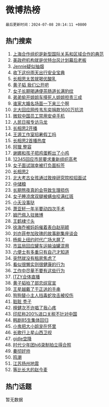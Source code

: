 # 微博热榜

`最后更新时间：2024-07-08 20:14:11 +0800`

## 热门搜索

1. [上海合作组织是新型国际关系和区域合作的典范](https://m.weibo.cn/search?containerid=100103type%3D1%26t%3D10%26q%3D%23%E4%B8%8A%E6%B5%B7%E5%90%88%E4%BD%9C%E7%BB%84%E7%BB%87%E6%98%AF%E6%96%B0%E5%9E%8B%E5%9B%BD%E9%99%85%E5%85%B3%E7%B3%BB%E5%92%8C%E5%8C%BA%E5%9F%9F%E5%90%88%E4%BD%9C%E7%9A%84%E5%85%B8%E8%8C%83%23&stream_entry_id=51&isnewpage=1&extparam=seat%3D1%26pos%3D0%26filter_type%3Drealtimehot%26stream_entry_id%3D51%26dgr%3D0%26q%3D%2523%25E4%25B8%258A%25E6%25B5%25B7%25E5%2590%2588%25E4%25BD%259C%25E7%25BB%2584%25E7%25BB%2587%25E6%2598%25AF%25E6%2596%25B0%25E5%259E%258B%25E5%259B%25BD%25E9%2599%2585%25E5%2585%25B3%25E7%25B3%25BB%25E5%2592%258C%25E5%258C%25BA%25E5%259F%259F%25E5%2590%2588%25E4%25BD%259C%25E7%259A%2584%25E5%2585%25B8%25E8%258C%2583%2523%26c_type%3D51%26cate%3D10103%26display_time%3D1720440850%26pre_seqid%3D17204408506280193196)
1. [美政府机构就是伏特台风计划幕后老板](https://m.weibo.cn/search?containerid=100103type%3D1%26t%3D10%26q%3D%23%E7%BE%8E%E6%94%BF%E5%BA%9C%E6%9C%BA%E6%9E%84%E5%B0%B1%E6%98%AF%E4%BC%8F%E7%89%B9%E5%8F%B0%E9%A3%8E%E8%AE%A1%E5%88%92%E5%B9%95%E5%90%8E%E8%80%81%E6%9D%BF%23&stream_entry_id=31&isnewpage=1&extparam=seat%3D1%26flag%3D0%26filter_type%3Drealtimehot%26c_type%3D31%26lcate%3D5001%26cate%3D5001%26band_rank%3D1%26stream_entry_id%3D31%26pos%3D0%26q%3D%2523%25E7%25BE%258E%25E6%2594%25BF%25E5%25BA%259C%25E6%259C%25BA%25E6%259E%2584%25E5%25B0%25B1%25E6%2598%25AF%25E4%25BC%258F%25E7%2589%25B9%25E5%258F%25B0%25E9%25A3%258E%25E8%25AE%25A1%25E5%2588%2592%25E5%25B9%2595%25E5%2590%258E%25E8%2580%2581%25E6%259D%25BF%2523%26dgr%3D0%26realpos%3D1%26display_time%3D1720440850%26pre_seqid%3D17204408506280193196)
1. [Jennie疑似抽烟](https://m.weibo.cn/search?containerid=100103type%3D1%26t%3D10%26q%3D%23Jennie%E7%96%91%E4%BC%BC%E6%8A%BD%E7%83%9F%23&stream_entry_id=31&isnewpage=1&extparam=seat%3D1%26flag%3D1%26filter_type%3Drealtimehot%26c_type%3D31%26lcate%3D5001%26cate%3D5001%26band_rank%3D2%26stream_entry_id%3D31%26pos%3D1%26q%3D%2523Jennie%25E7%2596%2591%25E4%25BC%25BC%25E6%258A%25BD%25E7%2583%259F%2523%26dgr%3D0%26realpos%3D2%26display_time%3D1720440850%26pre_seqid%3D17204408506280193196)
1. [收下这份雨天出行安全宝典](https://m.weibo.cn/search?containerid=100103type%3D1%26t%3D10%26q%3D%23%E6%94%B6%E4%B8%8B%E8%BF%99%E4%BB%BD%E9%9B%A8%E5%A4%A9%E5%87%BA%E8%A1%8C%E5%AE%89%E5%85%A8%E5%AE%9D%E5%85%B8%23&stream_entry_id=31&isnewpage=1&extparam=seat%3D1%26flag%3D0%26filter_type%3Drealtimehot%26c_type%3D31%26lcate%3D5001%26cate%3D5001%26band_rank%3D3%26stream_entry_id%3D31%26pos%3D2%26q%3D%2523%25E6%2594%25B6%25E4%25B8%258B%25E8%25BF%2599%25E4%25BB%25BD%25E9%259B%25A8%25E5%25A4%25A9%25E5%2587%25BA%25E8%25A1%258C%25E5%25AE%2589%25E5%2585%25A8%25E5%25AE%259D%25E5%2585%25B8%2523%26dgr%3D0%26realpos%3D3%26display_time%3D1720440850%26pre_seqid%3D17204408506280193196)
1. [长相思太苦就喝优酸乳](https://m.weibo.cn/search?containerid=100103type%3D1%26t%3D10%26q%3D%23%E9%95%BF%E7%9B%B8%E6%80%9D%E5%A4%AA%E8%8B%A6%E5%B0%B1%E5%96%9D%E4%BC%98%E9%85%B8%E4%B9%B3%23&stream_entry_id=31&isnewpage=1&extparam=seat%3D1%26filter_type%3Drealtimehot%26c_type%3D31%26topic_ad%3D1%26cate%3D5001%26lcate%3D5001%26adid%3D245325%26is_ad_pos%3D1%26stream_entry_id%3D31%26dgr%3D0%26q%3D%2523%25E9%2595%25BF%25E7%259B%25B8%25E6%2580%259D%25E5%25A4%25AA%25E8%258B%25A6%25E5%25B0%25B1%25E5%2596%259D%25E4%25BC%2598%25E9%2585%25B8%25E4%25B9%25B3%2523%26pos%3D3%26band_rank%3D4%26display_time%3D1720440850%26pre_seqid%3D17204408506280193196)
1. [黄子韬 我们公开吧](https://m.weibo.cn/search?containerid=100103type%3D1%26t%3D10%26q%3D%E9%BB%84%E5%AD%90%E9%9F%AC+%E6%88%91%E4%BB%AC%E5%85%AC%E5%BC%80%E5%90%A7&stream_entry_id=31&isnewpage=1&extparam=seat%3D1%26flag%3D2%26filter_type%3Drealtimehot%26c_type%3D31%26lcate%3D5001%26cate%3D5001%26band_rank%3D4%26stream_entry_id%3D31%26pos%3D4%26q%3D%25E9%25BB%2584%25E5%25AD%2590%25E9%259F%25AC%2520%25E6%2588%2591%25E4%25BB%25AC%25E5%2585%25AC%25E5%25BC%2580%25E5%2590%25A7%26dgr%3D0%26realpos%3D4%26display_time%3D1720440850%26pre_seqid%3D17204408506280193196)
1. [女子长期喝通便茶肠道长满豹纹](https://m.weibo.cn/search?containerid=100103type%3D1%26t%3D10%26q%3D%23%E5%A5%B3%E5%AD%90%E9%95%BF%E6%9C%9F%E5%96%9D%E9%80%9A%E4%BE%BF%E8%8C%B6%E8%82%A0%E9%81%93%E9%95%BF%E6%BB%A1%E8%B1%B9%E7%BA%B9%23&stream_entry_id=31&isnewpage=1&extparam=seat%3D1%26flag%3D2%26filter_type%3Drealtimehot%26c_type%3D31%26lcate%3D5001%26cate%3D5001%26band_rank%3D5%26stream_entry_id%3D31%26pos%3D5%26q%3D%2523%25E5%25A5%25B3%25E5%25AD%2590%25E9%2595%25BF%25E6%259C%259F%25E5%2596%259D%25E9%2580%259A%25E4%25BE%25BF%25E8%258C%25B6%25E8%2582%25A0%25E9%2581%2593%25E9%2595%25BF%25E6%25BB%25A1%25E8%25B1%25B9%25E7%25BA%25B9%2523%26dgr%3D0%26realpos%3D5%26display_time%3D1720440850%26pre_seqid%3D17204408506280193196)
1. [弟弟偷开姐姐车撞死人姐姐担责三成](https://m.weibo.cn/search?containerid=100103type%3D1%26t%3D10%26q%3D%23%E5%BC%9F%E5%BC%9F%E5%81%B7%E5%BC%80%E5%A7%90%E5%A7%90%E8%BD%A6%E6%92%9E%E6%AD%BB%E4%BA%BA%E5%A7%90%E5%A7%90%E6%8B%85%E8%B4%A3%E4%B8%89%E6%88%90%23&stream_entry_id=31&isnewpage=1&extparam=seat%3D1%26flag%3D2%26filter_type%3Drealtimehot%26c_type%3D31%26lcate%3D5001%26cate%3D5001%26band_rank%3D6%26stream_entry_id%3D31%26pos%3D6%26q%3D%2523%25E5%25BC%259F%25E5%25BC%259F%25E5%2581%25B7%25E5%25BC%2580%25E5%25A7%2590%25E5%25A7%2590%25E8%25BD%25A6%25E6%2592%259E%25E6%25AD%25BB%25E4%25BA%25BA%25E5%25A7%2590%25E5%25A7%2590%25E6%258B%2585%25E8%25B4%25A3%25E4%25B8%2589%25E6%2588%2590%2523%26dgr%3D0%26realpos%3D6%26display_time%3D1720440850%26pre_seqid%3D17204408506280193196)
1. [谁家大婚名场面一下来三个啊](https://m.weibo.cn/search?containerid=100103type%3D1%26t%3D10%26q%3D%23%E8%B0%81%E5%AE%B6%E5%A4%A7%E5%A9%9A%E5%90%8D%E5%9C%BA%E9%9D%A2%E4%B8%80%E4%B8%8B%E6%9D%A5%E4%B8%89%E4%B8%AA%E5%95%8A%23&stream_entry_id=31&isnewpage=1&extparam=seat%3D1%26flag%3D1%26filter_type%3Drealtimehot%26c_type%3D31%26lcate%3D5001%26cate%3D5001%26band_rank%3D7%26stream_entry_id%3D31%26pos%3D7%26q%3D%2523%25E8%25B0%2581%25E5%25AE%25B6%25E5%25A4%25A7%25E5%25A9%259A%25E5%2590%258D%25E5%259C%25BA%25E9%259D%25A2%25E4%25B8%2580%25E4%25B8%258B%25E6%259D%25A5%25E4%25B8%2589%25E4%25B8%25AA%25E5%2595%258A%2523%26dgr%3D0%26realpos%3D7%26display_time%3D1720440850%26pre_seqid%3D17204408506280193196)
1. [北大回应网传韦东奕捐款1600万抗洪](https://m.weibo.cn/search?containerid=100103type%3D1%26t%3D10%26q%3D%23%E5%8C%97%E5%A4%A7%E5%9B%9E%E5%BA%94%E7%BD%91%E4%BC%A0%E9%9F%A6%E4%B8%9C%E5%A5%95%E6%8D%90%E6%AC%BE1600%E4%B8%87%E6%8A%97%E6%B4%AA%23&stream_entry_id=31&isnewpage=1&extparam=seat%3D1%26flag%3D2%26filter_type%3Drealtimehot%26c_type%3D31%26lcate%3D5001%26cate%3D5001%26band_rank%3D8%26stream_entry_id%3D31%26pos%3D8%26q%3D%2523%25E5%258C%2597%25E5%25A4%25A7%25E5%259B%259E%25E5%25BA%2594%25E7%25BD%2591%25E4%25BC%25A0%25E9%259F%25A6%25E4%25B8%259C%25E5%25A5%2595%25E6%258D%2590%25E6%25AC%25BE1600%25E4%25B8%2587%25E6%258A%2597%25E6%25B4%25AA%2523%26dgr%3D0%26realpos%3D8%26display_time%3D1720440850%26pre_seqid%3D17204408506280193196)
1. [微软中国员工禁用安卓手机](https://m.weibo.cn/search?containerid=100103type%3D1%26t%3D10%26q%3D%23%E5%BE%AE%E8%BD%AF%E4%B8%AD%E5%9B%BD%E5%91%98%E5%B7%A5%E7%A6%81%E7%94%A8%E5%AE%89%E5%8D%93%E6%89%8B%E6%9C%BA%23&stream_entry_id=31&isnewpage=1&extparam=seat%3D1%26flag%3D1%26filter_type%3Drealtimehot%26c_type%3D31%26lcate%3D5001%26cate%3D5001%26band_rank%3D9%26stream_entry_id%3D31%26pos%3D9%26q%3D%2523%25E5%25BE%25AE%25E8%25BD%25AF%25E4%25B8%25AD%25E5%259B%25BD%25E5%2591%2598%25E5%25B7%25A5%25E7%25A6%2581%25E7%2594%25A8%25E5%25AE%2589%25E5%258D%2593%25E6%2589%258B%25E6%259C%25BA%2523%26dgr%3D0%26realpos%3D9%26display_time%3D1720440850%26pre_seqid%3D17204408506280193196)
1. [人民日报专访马龙](https://m.weibo.cn/search?containerid=100103type%3D1%26t%3D10%26q%3D%23%E4%BA%BA%E6%B0%91%E6%97%A5%E6%8A%A5%E4%B8%93%E8%AE%BF%E9%A9%AC%E9%BE%99%23&stream_entry_id=31&isnewpage=1&extparam=seat%3D1%26flag%3D1%26filter_type%3Drealtimehot%26c_type%3D31%26lcate%3D5001%26cate%3D5001%26band_rank%3D10%26stream_entry_id%3D31%26pos%3D10%26q%3D%2523%25E4%25BA%25BA%25E6%25B0%2591%25E6%2597%25A5%25E6%258A%25A5%25E4%25B8%2593%25E8%25AE%25BF%25E9%25A9%25AC%25E9%25BE%2599%2523%26dgr%3D0%26realpos%3D10%26display_time%3D1720440850%26pre_seqid%3D17204408506280193196)
1. [长相思2开播](https://m.weibo.cn/search?containerid=100103type%3D1%26t%3D10%26q%3D%E9%95%BF%E7%9B%B8%E6%80%9D2%E5%BC%80%E6%92%AD&stream_entry_id=31&isnewpage=1&extparam=seat%3D1%26flag%3D0%26filter_type%3Drealtimehot%26c_type%3D31%26lcate%3D5001%26cate%3D5001%26band_rank%3D11%26stream_entry_id%3D31%26pos%3D11%26q%3D%25E9%2595%25BF%25E7%259B%25B8%25E6%2580%259D2%25E5%25BC%2580%25E6%2592%25AD%26dgr%3D0%26realpos%3D11%26display_time%3D1720440850%26pre_seqid%3D17204408506280193196)
1. [王源工作室招暑假工吗](https://m.weibo.cn/search?containerid=100103type%3D1%26t%3D10%26q%3D%E7%8E%8B%E6%BA%90%E5%B7%A5%E4%BD%9C%E5%AE%A4%E6%8B%9B%E6%9A%91%E5%81%87%E5%B7%A5%E5%90%97&stream_entry_id=31&isnewpage=1&extparam=seat%3D1%26flag%3D1%26filter_type%3Drealtimehot%26c_type%3D31%26lcate%3D5001%26cate%3D5001%26band_rank%3D12%26stream_entry_id%3D31%26pos%3D12%26q%3D%25E7%258E%258B%25E6%25BA%2590%25E5%25B7%25A5%25E4%25BD%259C%25E5%25AE%25A4%25E6%258B%259B%25E6%259A%2591%25E5%2581%2587%25E5%25B7%25A5%25E5%2590%2597%26dgr%3D0%26realpos%3D12%26display_time%3D1720440850%26pre_seqid%3D17204408506280193196)
1. [长相思2首播热度](https://m.weibo.cn/search?containerid=100103type%3D1%26t%3D10%26q%3D%23%E9%95%BF%E7%9B%B8%E6%80%9D2%E9%A6%96%E6%92%AD%E7%83%AD%E5%BA%A6%23&stream_entry_id=31&isnewpage=1&extparam=seat%3D1%26flag%3D1%26filter_type%3Drealtimehot%26c_type%3D31%26lcate%3D5001%26cate%3D5001%26band_rank%3D13%26stream_entry_id%3D31%26pos%3D13%26q%3D%2523%25E9%2595%25BF%25E7%259B%25B8%25E6%2580%259D2%25E9%25A6%2596%25E6%2592%25AD%25E7%2583%25AD%25E5%25BA%25A6%2523%26dgr%3D0%26realpos%3D13%26display_time%3D1720440850%26pre_seqid%3D17204408506280193196)
1. [阿狸 整容](https://m.weibo.cn/search?containerid=100103type%3D1%26t%3D10%26q%3D%E9%98%BF%E7%8B%B8+%E6%95%B4%E5%AE%B9&stream_entry_id=31&isnewpage=1&extparam=seat%3D1%26flag%3D1%26filter_type%3Drealtimehot%26c_type%3D31%26lcate%3D5001%26cate%3D5001%26band_rank%3D14%26stream_entry_id%3D31%26pos%3D14%26q%3D%25E9%2598%25BF%25E7%258B%25B8%2520%25E6%2595%25B4%25E5%25AE%25B9%26dgr%3D0%26realpos%3D14%26display_time%3D1720440850%26pre_seqid%3D17204408506280193196)
1. [谢娜和孩子把鸡蛋孵出了小鸡](https://m.weibo.cn/search?containerid=100103type%3D1%26t%3D10%26q%3D%23%E8%B0%A2%E5%A8%9C%E5%92%8C%E5%AD%A9%E5%AD%90%E6%8A%8A%E9%B8%A1%E8%9B%8B%E5%AD%B5%E5%87%BA%E4%BA%86%E5%B0%8F%E9%B8%A1%23&stream_entry_id=31&isnewpage=1&extparam=seat%3D1%26flag%3D1%26filter_type%3Drealtimehot%26c_type%3D31%26lcate%3D5001%26cate%3D5001%26band_rank%3D15%26stream_entry_id%3D31%26pos%3D15%26q%3D%2523%25E8%25B0%25A2%25E5%25A8%259C%25E5%2592%258C%25E5%25AD%25A9%25E5%25AD%2590%25E6%258A%258A%25E9%25B8%25A1%25E8%259B%258B%25E5%25AD%25B5%25E5%2587%25BA%25E4%25BA%2586%25E5%25B0%258F%25E9%25B8%25A1%2523%26dgr%3D0%26realpos%3D15%26display_time%3D1720440850%26pre_seqid%3D17204408506280193196)
1. [12345回应市民要求重新组织高考](https://m.weibo.cn/search?containerid=100103type%3D1%26t%3D10%26q%3D%2312345%E5%9B%9E%E5%BA%94%E5%B8%82%E6%B0%91%E8%A6%81%E6%B1%82%E9%87%8D%E6%96%B0%E7%BB%84%E7%BB%87%E9%AB%98%E8%80%83%23&stream_entry_id=31&isnewpage=1&extparam=seat%3D1%26flag%3D0%26filter_type%3Drealtimehot%26c_type%3D31%26lcate%3D5001%26cate%3D5001%26band_rank%3D16%26stream_entry_id%3D31%26pos%3D16%26q%3D%252312345%25E5%259B%259E%25E5%25BA%2594%25E5%25B8%2582%25E6%25B0%2591%25E8%25A6%2581%25E6%25B1%2582%25E9%2587%258D%25E6%2596%25B0%25E7%25BB%2584%25E7%25BB%2587%25E9%25AB%2598%25E8%2580%2583%2523%26dgr%3D0%26realpos%3D16%26display_time%3D1720440850%26pre_seqid%3D17204408506280193196)
1. [女子面试瑞幸被打负面标签](https://m.weibo.cn/search?containerid=100103type%3D1%26t%3D10%26q%3D%23%E5%A5%B3%E5%AD%90%E9%9D%A2%E8%AF%95%E7%91%9E%E5%B9%B8%E8%A2%AB%E6%89%93%E8%B4%9F%E9%9D%A2%E6%A0%87%E7%AD%BE%23&stream_entry_id=31&isnewpage=1&extparam=seat%3D1%26flag%3D0%26filter_type%3Drealtimehot%26c_type%3D31%26lcate%3D5001%26cate%3D5001%26band_rank%3D17%26stream_entry_id%3D31%26pos%3D17%26q%3D%2523%25E5%25A5%25B3%25E5%25AD%2590%25E9%259D%25A2%25E8%25AF%2595%25E7%2591%259E%25E5%25B9%25B8%25E8%25A2%25AB%25E6%2589%2593%25E8%25B4%259F%25E9%259D%25A2%25E6%25A0%2587%25E7%25AD%25BE%2523%26dgr%3D0%26realpos%3D17%26display_time%3D1720440850%26pre_seqid%3D17204408506280193196)
1. [长相思2](https://m.weibo.cn/search?containerid=100103type%3D1%26t%3D10%26q%3D%E9%95%BF%E7%9B%B8%E6%80%9D2&stream_entry_id=31&isnewpage=1&extparam=seat%3D1%26flag%3D0%26filter_type%3Drealtimehot%26c_type%3D31%26lcate%3D5001%26cate%3D5001%26band_rank%3D18%26stream_entry_id%3D31%26pos%3D18%26q%3D%25E9%2595%25BF%25E7%259B%25B8%25E6%2580%259D2%26dgr%3D0%26realpos%3D18%26display_time%3D1720440850%26pre_seqid%3D17204408506280193196)
1. [北大考古女孩通过敦煌研究院校招面试](https://m.weibo.cn/search?containerid=100103type%3D1%26t%3D10%26q%3D%23%E5%8C%97%E5%A4%A7%E8%80%83%E5%8F%A4%E5%A5%B3%E5%AD%A9%E9%80%9A%E8%BF%87%E6%95%A6%E7%85%8C%E7%A0%94%E7%A9%B6%E9%99%A2%E6%A0%A1%E6%8B%9B%E9%9D%A2%E8%AF%95%23&stream_entry_id=31&isnewpage=1&extparam=seat%3D1%26flag%3D0%26filter_type%3Drealtimehot%26c_type%3D31%26lcate%3D5001%26cate%3D5001%26band_rank%3D19%26stream_entry_id%3D31%26pos%3D19%26q%3D%2523%25E5%258C%2597%25E5%25A4%25A7%25E8%2580%2583%25E5%258F%25A4%25E5%25A5%25B3%25E5%25AD%25A9%25E9%2580%259A%25E8%25BF%2587%25E6%2595%25A6%25E7%2585%258C%25E7%25A0%2594%25E7%25A9%25B6%25E9%2599%25A2%25E6%25A0%25A1%25E6%258B%259B%25E9%259D%25A2%25E8%25AF%2595%2523%26dgr%3D0%26realpos%3D19%26display_time%3D1720440850%26pre_seqid%3D17204408506280193196)
1. [中储粮](https://m.weibo.cn/search?containerid=100103type%3D1%26t%3D10%26q%3D%E4%B8%AD%E5%82%A8%E7%B2%AE&stream_entry_id=31&isnewpage=1&extparam=seat%3D1%26flag%3D0%26filter_type%3Drealtimehot%26c_type%3D31%26lcate%3D5001%26cate%3D5001%26band_rank%3D20%26stream_entry_id%3D31%26pos%3D20%26q%3D%25E4%25B8%25AD%25E5%2582%25A8%25E7%25B2%25AE%26dgr%3D0%26realpos%3D20%26display_time%3D1720440850%26pre_seqid%3D17204408506280193196)
1. [长期熬夜真的会导致生理损伤](https://m.weibo.cn/search?containerid=100103type%3D1%26t%3D10%26q%3D%23%E9%95%BF%E6%9C%9F%E7%86%AC%E5%A4%9C%E7%9C%9F%E7%9A%84%E4%BC%9A%E5%AF%BC%E8%87%B4%E7%94%9F%E7%90%86%E6%8D%9F%E4%BC%A4%23&stream_entry_id=31&isnewpage=1&extparam=seat%3D1%26flag%3D0%26filter_type%3Drealtimehot%26c_type%3D31%26lcate%3D5001%26cate%3D5001%26band_rank%3D21%26stream_entry_id%3D31%26pos%3D21%26q%3D%2523%25E9%2595%25BF%25E6%259C%259F%25E7%2586%25AC%25E5%25A4%259C%25E7%259C%259F%25E7%259A%2584%25E4%25BC%259A%25E5%25AF%25BC%25E8%2587%25B4%25E7%2594%259F%25E7%2590%2586%25E6%258D%259F%25E4%25BC%25A4%2523%26dgr%3D0%26realpos%3D21%26display_time%3D1720440850%26pre_seqid%3D17204408506280193196)
1. [女子睡凉席双腿被螨虫咬满红斑](https://m.weibo.cn/search?containerid=100103type%3D1%26t%3D10%26q%3D%23%E5%A5%B3%E5%AD%90%E7%9D%A1%E5%87%89%E5%B8%AD%E5%8F%8C%E8%85%BF%E8%A2%AB%E8%9E%A8%E8%99%AB%E5%92%AC%E6%BB%A1%E7%BA%A2%E6%96%91%23&stream_entry_id=31&isnewpage=1&extparam=seat%3D1%26flag%3D0%26filter_type%3Drealtimehot%26c_type%3D31%26lcate%3D5001%26cate%3D5001%26band_rank%3D22%26stream_entry_id%3D31%26pos%3D22%26q%3D%2523%25E5%25A5%25B3%25E5%25AD%2590%25E7%259D%25A1%25E5%2587%2589%25E5%25B8%25AD%25E5%258F%258C%25E8%2585%25BF%25E8%25A2%25AB%25E8%259E%25A8%25E8%2599%25AB%25E5%2592%25AC%25E6%25BB%25A1%25E7%25BA%25A2%25E6%2596%2591%2523%26dgr%3D0%26realpos%3D22%26display_time%3D1720440850%26pre_seqid%3D17204408506280193196)
1. [小夭没事哒](https://m.weibo.cn/search?containerid=100103type%3D1%26t%3D10%26q%3D%E5%B0%8F%E5%A4%AD%E6%B2%A1%E4%BA%8B%E5%93%92&stream_entry_id=31&isnewpage=1&extparam=seat%3D1%26flag%3D1%26filter_type%3Drealtimehot%26c_type%3D31%26lcate%3D5001%26cate%3D5001%26band_rank%3D23%26stream_entry_id%3D31%26pos%3D23%26q%3D%25E5%25B0%258F%25E5%25A4%25AD%25E6%25B2%25A1%25E4%25BA%258B%25E5%2593%2592%26dgr%3D0%26realpos%3D23%26display_time%3D1720440850%26pre_seqid%3D17204408506280193196)
1. [萧亚轩一年半要动四次手术](https://m.weibo.cn/search?containerid=100103type%3D1%26t%3D10%26q%3D%23%E8%90%A7%E4%BA%9A%E8%BD%A9%E4%B8%80%E5%B9%B4%E5%8D%8A%E8%A6%81%E5%8A%A8%E5%9B%9B%E6%AC%A1%E6%89%8B%E6%9C%AF%23&stream_entry_id=31&isnewpage=1&extparam=seat%3D1%26flag%3D0%26filter_type%3Drealtimehot%26c_type%3D31%26lcate%3D5001%26cate%3D5001%26band_rank%3D24%26stream_entry_id%3D31%26pos%3D24%26q%3D%2523%25E8%2590%25A7%25E4%25BA%259A%25E8%25BD%25A9%25E4%25B8%2580%25E5%25B9%25B4%25E5%258D%258A%25E8%25A6%2581%25E5%258A%25A8%25E5%259B%259B%25E6%25AC%25A1%25E6%2589%258B%25E6%259C%25AF%2523%26dgr%3D0%26realpos%3D24%26display_time%3D1720440850%26pre_seqid%3D17204408506280193196)
1. [姆巴佩入驻微博](https://m.weibo.cn/search?containerid=100103type%3D1%26t%3D10%26q%3D%23%E5%A7%86%E5%B7%B4%E4%BD%A9%E5%85%A5%E9%A9%BB%E5%BE%AE%E5%8D%9A%23&stream_entry_id=31&isnewpage=1&extparam=seat%3D1%26flag%3D1%26filter_type%3Drealtimehot%26c_type%3D31%26lcate%3D5001%26cate%3D5001%26band_rank%3D25%26stream_entry_id%3D31%26pos%3D25%26q%3D%2523%25E5%25A7%2586%25E5%25B7%25B4%25E4%25BD%25A9%25E5%2585%25A5%25E9%25A9%25BB%25E5%25BE%25AE%25E5%258D%259A%2523%26dgr%3D0%26realpos%3D25%26display_time%3D1720440850%26pre_seqid%3D17204408506280193196)
1. [王鹤棣寸头](https://m.weibo.cn/search?containerid=100103type%3D1%26t%3D10%26q%3D%E7%8E%8B%E9%B9%A4%E6%A3%A3%E5%AF%B8%E5%A4%B4&stream_entry_id=31&isnewpage=1&extparam=seat%3D1%26flag%3D1%26filter_type%3Drealtimehot%26c_type%3D31%26lcate%3D5001%26cate%3D5001%26band_rank%3D26%26stream_entry_id%3D31%26pos%3D26%26q%3D%25E7%258E%258B%25E9%25B9%25A4%25E6%25A3%25A3%25E5%25AF%25B8%25E5%25A4%25B4%26dgr%3D0%26realpos%3D26%26display_time%3D1720440850%26pre_seqid%3D17204408506280193196)
1. [徐海乔被妈妈催着表白赵丽颖](https://m.weibo.cn/search?containerid=100103type%3D1%26t%3D10%26q%3D%23%E5%BE%90%E6%B5%B7%E4%B9%94%E8%A2%AB%E5%A6%88%E5%A6%88%E5%82%AC%E7%9D%80%E8%A1%A8%E7%99%BD%E8%B5%B5%E4%B8%BD%E9%A2%96%23&stream_entry_id=31&isnewpage=1&extparam=seat%3D1%26flag%3D0%26filter_type%3Drealtimehot%26c_type%3D31%26lcate%3D5001%26cate%3D5001%26band_rank%3D27%26stream_entry_id%3D31%26pos%3D27%26q%3D%2523%25E5%25BE%2590%25E6%25B5%25B7%25E4%25B9%2594%25E8%25A2%25AB%25E5%25A6%2588%25E5%25A6%2588%25E5%2582%25AC%25E7%259D%2580%25E8%25A1%25A8%25E7%2599%25BD%25E8%25B5%25B5%25E4%25B8%25BD%25E9%25A2%2596%2523%26dgr%3D0%26realpos%3D27%26display_time%3D1720440850%26pre_seqid%3D17204408506280193196)
1. [刘亦菲参加玫瑰的故事剧集座谈会](https://m.weibo.cn/search?containerid=100103type%3D1%26t%3D10%26q%3D%E5%88%98%E4%BA%A6%E8%8F%B2%E5%8F%82%E5%8A%A0%E7%8E%AB%E7%91%B0%E7%9A%84%E6%95%85%E4%BA%8B%E5%89%A7%E9%9B%86%E5%BA%A7%E8%B0%88%E4%BC%9A&stream_entry_id=31&isnewpage=1&extparam=seat%3D1%26flag%3D0%26filter_type%3Drealtimehot%26c_type%3D31%26lcate%3D5001%26cate%3D5001%26band_rank%3D28%26stream_entry_id%3D31%26pos%3D28%26q%3D%25E5%2588%2598%25E4%25BA%25A6%25E8%258F%25B2%25E5%258F%2582%25E5%258A%25A0%25E7%258E%25AB%25E7%2591%25B0%25E7%259A%2584%25E6%2595%2585%25E4%25BA%258B%25E5%2589%25A7%25E9%259B%2586%25E5%25BA%25A7%25E8%25B0%2588%25E4%25BC%259A%26dgr%3D0%26realpos%3D28%26display_time%3D1720440850%26pre_seqid%3D17204408506280193196)
1. [杨紫上纽约时代广场大屏了](https://m.weibo.cn/search?containerid=100103type%3D1%26t%3D10%26q%3D%23%E6%9D%A8%E7%B4%AB%E4%B8%8A%E7%BA%BD%E7%BA%A6%E6%97%B6%E4%BB%A3%E5%B9%BF%E5%9C%BA%E5%A4%A7%E5%B1%8F%E4%BA%86%23&stream_entry_id=31&isnewpage=1&extparam=seat%3D1%26flag%3D1%26filter_type%3Drealtimehot%26c_type%3D31%26lcate%3D5001%26cate%3D5001%26band_rank%3D29%26stream_entry_id%3D31%26pos%3D29%26q%3D%2523%25E6%259D%25A8%25E7%25B4%25AB%25E4%25B8%258A%25E7%25BA%25BD%25E7%25BA%25A6%25E6%2597%25B6%25E4%25BB%25A3%25E5%25B9%25BF%25E5%259C%25BA%25E5%25A4%25A7%25E5%25B1%258F%25E4%25BA%2586%2523%26dgr%3D0%26realpos%3D29%26display_time%3D1720440850%26pre_seqid%3D17204408506280193196)
1. [市监局回应罐车运输油罐混用](https://m.weibo.cn/search?containerid=100103type%3D1%26t%3D10%26q%3D%23%E5%B8%82%E7%9B%91%E5%B1%80%E5%9B%9E%E5%BA%94%E7%BD%90%E8%BD%A6%E8%BF%90%E8%BE%93%E6%B2%B9%E7%BD%90%E6%B7%B7%E7%94%A8%23&stream_entry_id=31&isnewpage=1&extparam=seat%3D1%26flag%3D1%26filter_type%3Drealtimehot%26c_type%3D31%26lcate%3D5001%26cate%3D5001%26band_rank%3D30%26stream_entry_id%3D31%26pos%3D30%26q%3D%2523%25E5%25B8%2582%25E7%259B%2591%25E5%25B1%2580%25E5%259B%259E%25E5%25BA%2594%25E7%25BD%2590%25E8%25BD%25A6%25E8%25BF%2590%25E8%25BE%2593%25E6%25B2%25B9%25E7%25BD%2590%25E6%25B7%25B7%25E7%2594%25A8%2523%26dgr%3D0%26realpos%3D30%26display_time%3D1720440850%26pre_seqid%3D17204408506280193196)
1. [六便士有多重只有自己才知道](https://m.weibo.cn/search?containerid=100103type%3D1%26t%3D10%26q%3D%E5%85%AD%E4%BE%BF%E5%A3%AB%E6%9C%89%E5%A4%9A%E9%87%8D%E5%8F%AA%E6%9C%89%E8%87%AA%E5%B7%B1%E6%89%8D%E7%9F%A5%E9%81%93&stream_entry_id=31&isnewpage=1&extparam=seat%3D1%26flag%3D1%26filter_type%3Drealtimehot%26c_type%3D31%26lcate%3D5001%26cate%3D5001%26band_rank%3D31%26stream_entry_id%3D31%26pos%3D31%26q%3D%25E5%2585%25AD%25E4%25BE%25BF%25E5%25A3%25AB%25E6%259C%2589%25E5%25A4%259A%25E9%2587%258D%25E5%258F%25AA%25E6%259C%2589%25E8%2587%25AA%25E5%25B7%25B1%25E6%2589%258D%25E7%259F%25A5%25E9%2581%2593%26dgr%3D0%26realpos%3D31%26display_time%3D1720440850%26pre_seqid%3D17204408506280193196)
1. [突然就没有租房焦虑了](https://m.weibo.cn/search?containerid=100103type%3D1%26t%3D10%26q%3D%E7%AA%81%E7%84%B6%E5%B0%B1%E6%B2%A1%E6%9C%89%E7%A7%9F%E6%88%BF%E7%84%A6%E8%99%91%E4%BA%86&stream_entry_id=31&isnewpage=1&extparam=seat%3D1%26flag%3D1%26filter_type%3Drealtimehot%26c_type%3D31%26lcate%3D5001%26cate%3D5001%26band_rank%3D32%26stream_entry_id%3D31%26pos%3D32%26q%3D%25E7%25AA%2581%25E7%2584%25B6%25E5%25B0%25B1%25E6%25B2%25A1%25E6%259C%2589%25E7%25A7%259F%25E6%2588%25BF%25E7%2584%25A6%25E8%2599%2591%25E4%25BA%2586%26dgr%3D0%26realpos%3D32%26display_time%3D1720440850%26pre_seqid%3D17204408506280193196)
1. [看似很懒实则很健康的行为](https://m.weibo.cn/search?containerid=100103type%3D1%26t%3D10%26q%3D%23%E7%9C%8B%E4%BC%BC%E5%BE%88%E6%87%92%E5%AE%9E%E5%88%99%E5%BE%88%E5%81%A5%E5%BA%B7%E7%9A%84%E8%A1%8C%E4%B8%BA%23&stream_entry_id=31&isnewpage=1&extparam=seat%3D1%26flag%3D1%26filter_type%3Drealtimehot%26c_type%3D31%26lcate%3D5001%26cate%3D5001%26band_rank%3D33%26stream_entry_id%3D31%26pos%3D33%26q%3D%2523%25E7%259C%258B%25E4%25BC%25BC%25E5%25BE%2588%25E6%2587%2592%25E5%25AE%259E%25E5%2588%2599%25E5%25BE%2588%25E5%2581%25A5%25E5%25BA%25B7%25E7%259A%2584%25E8%25A1%258C%25E4%25B8%25BA%2523%26dgr%3D0%26realpos%3D33%26display_time%3D1720440850%26pre_seqid%3D17204408506280193196)
1. [工作中尽量不要有这些行为](https://m.weibo.cn/search?containerid=100103type%3D1%26t%3D10%26q%3D%23%E5%B7%A5%E4%BD%9C%E4%B8%AD%E5%B0%BD%E9%87%8F%E4%B8%8D%E8%A6%81%E6%9C%89%E8%BF%99%E4%BA%9B%E8%A1%8C%E4%B8%BA%23&stream_entry_id=31&isnewpage=1&extparam=seat%3D1%26flag%3D1%26filter_type%3Drealtimehot%26c_type%3D31%26lcate%3D5001%26cate%3D5001%26band_rank%3D34%26stream_entry_id%3D31%26pos%3D34%26q%3D%2523%25E5%25B7%25A5%25E4%25BD%259C%25E4%25B8%25AD%25E5%25B0%25BD%25E9%2587%258F%25E4%25B8%258D%25E8%25A6%2581%25E6%259C%2589%25E8%25BF%2599%25E4%25BA%259B%25E8%25A1%258C%25E4%25B8%25BA%2523%26dgr%3D0%26realpos%3D34%26display_time%3D1720440850%26pre_seqid%3D17204408506280193196)
1. [ITZY合体直播](https://m.weibo.cn/search?containerid=100103type%3D1%26t%3D10%26q%3DITZY%E5%90%88%E4%BD%93%E7%9B%B4%E6%92%AD&stream_entry_id=31&isnewpage=1&extparam=seat%3D1%26flag%3D1%26filter_type%3Drealtimehot%26c_type%3D31%26lcate%3D5001%26cate%3D5001%26band_rank%3D35%26stream_entry_id%3D31%26pos%3D35%26q%3DITZY%25E5%2590%2588%25E4%25BD%2593%25E7%259B%25B4%25E6%2592%25AD%26dgr%3D0%26realpos%3D35%26display_time%3D1720440850%26pre_seqid%3D17204408506280193196)
1. [黄子韬拍了部恋综官宣](https://m.weibo.cn/search?containerid=100103type%3D1%26t%3D10%26q%3D%23%E9%BB%84%E5%AD%90%E9%9F%AC%E6%8B%8D%E4%BA%86%E9%83%A8%E6%81%8B%E7%BB%BC%E5%AE%98%E5%AE%A3%23&stream_entry_id=31&isnewpage=1&extparam=seat%3D1%26flag%3D1%26filter_type%3Drealtimehot%26c_type%3D31%26lcate%3D5001%26cate%3D5001%26band_rank%3D36%26stream_entry_id%3D31%26pos%3D36%26q%3D%2523%25E9%25BB%2584%25E5%25AD%2590%25E9%259F%25AC%25E6%258B%258D%25E4%25BA%2586%25E9%2583%25A8%25E6%2581%258B%25E7%25BB%25BC%25E5%25AE%2598%25E5%25AE%25A3%2523%26dgr%3D0%26realpos%3D36%26display_time%3D1720440850%26pre_seqid%3D17204408506280193196)
1. [王星越戴了于正送的手串](https://m.weibo.cn/search?containerid=100103type%3D1%26t%3D10%26q%3D%23%E7%8E%8B%E6%98%9F%E8%B6%8A%E6%88%B4%E4%BA%86%E4%BA%8E%E6%AD%A3%E9%80%81%E7%9A%84%E6%89%8B%E4%B8%B2%23&stream_entry_id=31&isnewpage=1&extparam=seat%3D1%26flag%3D1%26filter_type%3Drealtimehot%26c_type%3D31%26lcate%3D5001%26cate%3D5001%26band_rank%3D37%26stream_entry_id%3D31%26pos%3D37%26q%3D%2523%25E7%258E%258B%25E6%2598%259F%25E8%25B6%258A%25E6%2588%25B4%25E4%25BA%2586%25E4%25BA%258E%25E6%25AD%25A3%25E9%2580%2581%25E7%259A%2584%25E6%2589%258B%25E4%25B8%25B2%2523%26dgr%3D0%26realpos%3D37%26display_time%3D1720440850%26pre_seqid%3D17204408506280193196)
1. [狗狗替小主人挡毒蛇攻击被咬伤](https://m.weibo.cn/search?containerid=100103type%3D1%26t%3D10%26q%3D%23%E7%8B%97%E7%8B%97%E6%9B%BF%E5%B0%8F%E4%B8%BB%E4%BA%BA%E6%8C%A1%E6%AF%92%E8%9B%87%E6%94%BB%E5%87%BB%E8%A2%AB%E5%92%AC%E4%BC%A4%23&stream_entry_id=31&isnewpage=1&extparam=seat%3D1%26flag%3D0%26filter_type%3Drealtimehot%26c_type%3D31%26lcate%3D5001%26cate%3D5001%26band_rank%3D38%26stream_entry_id%3D31%26pos%3D38%26q%3D%2523%25E7%258B%2597%25E7%258B%2597%25E6%259B%25BF%25E5%25B0%258F%25E4%25B8%25BB%25E4%25BA%25BA%25E6%258C%25A1%25E6%25AF%2592%25E8%259B%2587%25E6%2594%25BB%25E5%2587%25BB%25E8%25A2%25AB%25E5%2592%25AC%25E4%25BC%25A4%2523%26dgr%3D0%26realpos%3D38%26display_time%3D1720440850%26pre_seqid%3D17204408506280193196)
1. [脏脏 秃子](https://m.weibo.cn/search?containerid=100103type%3D1%26t%3D10%26q%3D%E8%84%8F%E8%84%8F+%E7%A7%83%E5%AD%90&stream_entry_id=31&isnewpage=1&extparam=seat%3D1%26flag%3D1%26filter_type%3Drealtimehot%26c_type%3D31%26lcate%3D5001%26cate%3D5001%26band_rank%3D39%26stream_entry_id%3D31%26pos%3D39%26q%3D%25E8%2584%258F%25E8%2584%258F%2520%25E7%25A7%2583%25E5%25AD%2590%26dgr%3D0%26realpos%3D39%26display_time%3D1720440850%26pre_seqid%3D17204408506280193196)
1. [檀健次不许唱了我心疼](https://m.weibo.cn/search?containerid=100103type%3D1%26t%3D10%26q%3D%23%E6%AA%80%E5%81%A5%E6%AC%A1%E4%B8%8D%E8%AE%B8%E5%94%B1%E4%BA%86%E6%88%91%E5%BF%83%E7%96%BC%23&stream_entry_id=31&isnewpage=1&extparam=seat%3D1%26flag%3D1%26filter_type%3Drealtimehot%26c_type%3D31%26lcate%3D5001%26cate%3D5001%26band_rank%3D40%26stream_entry_id%3D31%26pos%3D40%26q%3D%2523%25E6%25AA%2580%25E5%2581%25A5%25E6%25AC%25A1%25E4%25B8%258D%25E8%25AE%25B8%25E5%2594%25B1%25E4%25BA%2586%25E6%2588%2591%25E5%25BF%2583%25E7%2596%25BC%2523%26dgr%3D0%26realpos%3D40%26display_time%3D1720440850%26pre_seqid%3D17204408506280193196)
1. [印尼称200%进口关税不针对中国](https://m.weibo.cn/search?containerid=100103type%3D1%26t%3D10%26q%3D%23%E5%8D%B0%E5%B0%BC%E7%A7%B0200%25%E8%BF%9B%E5%8F%A3%E5%85%B3%E7%A8%8E%E4%B8%8D%E9%92%88%E5%AF%B9%E4%B8%AD%E5%9B%BD%23&stream_entry_id=31&isnewpage=1&extparam=seat%3D1%26flag%3D1%26filter_type%3Drealtimehot%26c_type%3D31%26lcate%3D5001%26cate%3D5001%26band_rank%3D41%26stream_entry_id%3D31%26pos%3D41%26q%3D%2523%25E5%258D%25B0%25E5%25B0%25BC%25E7%25A7%25B0200%2525%25E8%25BF%259B%25E5%258F%25A3%25E5%2585%25B3%25E7%25A8%258E%25E4%25B8%258D%25E9%2592%2588%25E5%25AF%25B9%25E4%25B8%25AD%25E5%259B%25BD%2523%26dgr%3D0%26realpos%3D41%26display_time%3D1720440850%26pre_seqid%3D17204408506280193196)
1. [韩剧85生集体回归](https://m.weibo.cn/search?containerid=100103type%3D1%26t%3D10%26q%3D%23%E9%9F%A9%E5%89%A785%E7%94%9F%E9%9B%86%E4%BD%93%E5%9B%9E%E5%BD%92%23&stream_entry_id=31&isnewpage=1&extparam=seat%3D1%26flag%3D1%26filter_type%3Drealtimehot%26c_type%3D31%26lcate%3D5001%26cate%3D5001%26band_rank%3D42%26stream_entry_id%3D31%26pos%3D42%26q%3D%2523%25E9%259F%25A9%25E5%2589%25A785%25E7%2594%259F%25E9%259B%2586%25E4%25BD%2593%25E5%259B%259E%25E5%25BD%2592%2523%26dgr%3D0%26realpos%3D42%26display_time%3D1720440850%26pre_seqid%3D17204408506280193196)
1. [小鬼把大小姐宠在怀里](https://m.weibo.cn/search?containerid=100103type%3D1%26t%3D10%26q%3D%E5%B0%8F%E9%AC%BC%E6%8A%8A%E5%A4%A7%E5%B0%8F%E5%A7%90%E5%AE%A0%E5%9C%A8%E6%80%80%E9%87%8C&stream_entry_id=31&isnewpage=1&extparam=seat%3D1%26flag%3D1%26filter_type%3Drealtimehot%26c_type%3D31%26lcate%3D5001%26cate%3D5001%26band_rank%3D43%26stream_entry_id%3D31%26pos%3D43%26q%3D%25E5%25B0%258F%25E9%25AC%25BC%25E6%258A%258A%25E5%25A4%25A7%25E5%25B0%258F%25E5%25A7%2590%25E5%25AE%25A0%25E5%259C%25A8%25E6%2580%2580%25E9%2587%258C%26dgr%3D0%26realpos%3D43%26display_time%3D1720440850%26pre_seqid%3D17204408506280193196)
1. [长歌行上星山西卫视](https://m.weibo.cn/search?containerid=100103type%3D1%26t%3D10%26q%3D%E9%95%BF%E6%AD%8C%E8%A1%8C%E4%B8%8A%E6%98%9F%E5%B1%B1%E8%A5%BF%E5%8D%AB%E8%A7%86&stream_entry_id=31&isnewpage=1&extparam=seat%3D1%26flag%3D1%26filter_type%3Drealtimehot%26c_type%3D31%26lcate%3D5001%26cate%3D5001%26band_rank%3D44%26stream_entry_id%3D31%26pos%3D44%26q%3D%25E9%2595%25BF%25E6%25AD%258C%25E8%25A1%258C%25E4%25B8%258A%25E6%2598%259F%25E5%25B1%25B1%25E8%25A5%25BF%25E5%258D%25AB%25E8%25A7%2586%26dgr%3D0%26realpos%3D44%26display_time%3D1720440850%26pre_seqid%3D17204408506280193196)
1. [gidle空降](https://m.weibo.cn/search?containerid=100103type%3D1%26t%3D10%26q%3Dgidle%E7%A9%BA%E9%99%8D&stream_entry_id=31&isnewpage=1&extparam=seat%3D1%26flag%3D0%26filter_type%3Drealtimehot%26c_type%3D31%26lcate%3D5001%26cate%3D5001%26band_rank%3D45%26stream_entry_id%3D31%26pos%3D45%26q%3Dgidle%25E7%25A9%25BA%25E9%2599%258D%26dgr%3D0%26realpos%3D45%26display_time%3D1720440850%26pre_seqid%3D17204408506280193196)
1. [时代少年团hi6录制拍立得合照](https://m.weibo.cn/search?containerid=100103type%3D1%26t%3D10%26q%3D%E6%97%B6%E4%BB%A3%E5%B0%91%E5%B9%B4%E5%9B%A2hi6%E5%BD%95%E5%88%B6%E6%8B%8D%E7%AB%8B%E5%BE%97%E5%90%88%E7%85%A7&stream_entry_id=31&isnewpage=1&extparam=seat%3D1%26flag%3D0%26filter_type%3Drealtimehot%26c_type%3D31%26lcate%3D5001%26cate%3D5001%26band_rank%3D46%26stream_entry_id%3D31%26pos%3D46%26q%3D%25E6%2597%25B6%25E4%25BB%25A3%25E5%25B0%2591%25E5%25B9%25B4%25E5%259B%25A2hi6%25E5%25BD%2595%25E5%2588%25B6%25E6%258B%258D%25E7%25AB%258B%25E5%25BE%2597%25E5%2590%2588%25E7%2585%25A7%26dgr%3D0%26realpos%3D46%26display_time%3D1720440850%26pre_seqid%3D17204408506280193196)
1. [秦彻好帅](https://m.weibo.cn/search?containerid=100103type%3D1%26t%3D10%26q%3D%E7%A7%A6%E5%BD%BB%E5%A5%BD%E5%B8%85&stream_entry_id=31&isnewpage=1&extparam=seat%3D1%26flag%3D0%26filter_type%3Drealtimehot%26c_type%3D31%26lcate%3D5001%26cate%3D5001%26band_rank%3D47%26stream_entry_id%3D31%26pos%3D47%26q%3D%25E7%25A7%25A6%25E5%25BD%25BB%25E5%25A5%25BD%25E5%25B8%2585%26dgr%3D0%26realpos%3D47%26display_time%3D1720440850%26pre_seqid%3D17204408506280193196)
1. [鸣潮](https://m.weibo.cn/search?containerid=100103type%3D1%26t%3D10%26q%3D%23%E9%B8%A3%E6%BD%AE%23&stream_entry_id=31&isnewpage=1&extparam=seat%3D1%26flag%3D1%26filter_type%3Drealtimehot%26c_type%3D31%26lcate%3D5001%26cate%3D5001%26band_rank%3D48%26stream_entry_id%3D31%26pos%3D48%26q%3D%2523%25E9%25B8%25A3%25E6%25BD%25AE%2523%26dgr%3D0%26realpos%3D48%26display_time%3D1720440850%26pre_seqid%3D17204408506280193196)
1. [江苏扬州地震](https://m.weibo.cn/search?containerid=100103type%3D1%26t%3D10%26q%3D%E6%B1%9F%E8%8B%8F%E6%89%AC%E5%B7%9E%E5%9C%B0%E9%9C%87&stream_entry_id=31&isnewpage=1&extparam=seat%3D1%26flag%3D0%26filter_type%3Drealtimehot%26c_type%3D31%26lcate%3D5001%26cate%3D5001%26band_rank%3D49%26stream_entry_id%3D31%26pos%3D49%26q%3D%25E6%25B1%259F%25E8%258B%258F%25E6%2589%25AC%25E5%25B7%259E%25E5%259C%25B0%25E9%259C%2587%26dgr%3D0%26realpos%3D49%26display_time%3D1720440850%26pre_seqid%3D17204408506280193196)
1. [等比长大的赵今麦](https://m.weibo.cn/search?containerid=100103type%3D1%26t%3D10%26q%3D%E7%AD%89%E6%AF%94%E9%95%BF%E5%A4%A7%E7%9A%84%E8%B5%B5%E4%BB%8A%E9%BA%A6&stream_entry_id=31&isnewpage=1&extparam=seat%3D1%26flag%3D0%26filter_type%3Drealtimehot%26c_type%3D31%26lcate%3D5001%26cate%3D5001%26band_rank%3D50%26stream_entry_id%3D31%26pos%3D50%26q%3D%25E7%25AD%2589%25E6%25AF%2594%25E9%2595%25BF%25E5%25A4%25A7%25E7%259A%2584%25E8%25B5%25B5%25E4%25BB%258A%25E9%25BA%25A6%26dgr%3D0%26realpos%3D50%26display_time%3D1720440850%26pre_seqid%3D17204408506280193196)

## 热门话题

暂无数据
